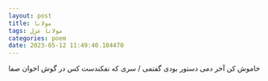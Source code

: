 ```yaml
---
layout: post
title: مولانا
tags: مولانا غزل
categories: poem
date: 2023-05-12 11:49:40.104470
---
```


خاموش کن آخر دمی دستور بودی گفتمی / سری که نفکندست کس در گوش اخوان صفا